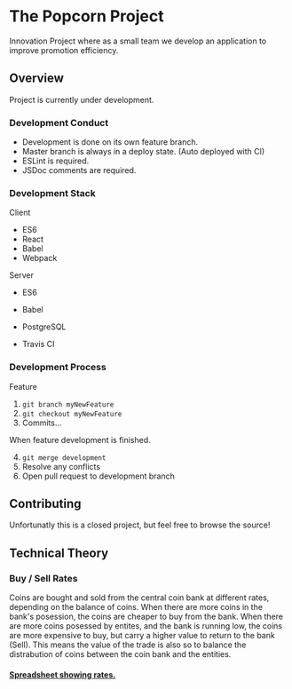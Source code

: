 # The Popcorn Project
Innovation Project where as a small team we develop an application to improve promotion efficiency.

## Overview
Project is currently under development.

### Development Conduct
 - Development is done on its own feature branch.
 - Master branch is always in a deploy state. (Auto deployed with CI)
 - ESLint is required.
 - JSDoc comments are required.

### Development Stack
 Client
 - ES6
 - React
 - Babel
 - Webpack
 
 Server
 - ES6
 - Babel
 - PostgreSQL
 
 - Travis CI
 
### Development Process
Feature
1. `git branch myNewFeature`
2. `git checkout myNewFeature`
3. Commits...

When feature development is finished.

4. `git merge development`
5. Resolve any conflicts
6. Open pull request to development branch

## Contributing
Unfortunatly this is a closed project, but feel free to browse the source!

## Technical Theory
### Buy / Sell Rates
Coins are bought and sold from the central coin bank at different rates, depending on the balance of coins. When there are more coins in the bank's posession, the coins are cheaper to buy from the bank. When there are more coins posessed by entites, and the bank is running low, the coins are more expensive to buy, but carry a higher value to return to the bank (Sell). This means the value of the trade is also so to balance the distrabution of coins between the coin bank and the entities.

#### [Spreadsheet showing rates.](https://docs.google.com/spreadsheets/d/1vNhVOCuQdh3lWDyBjttVlwAYqeRCn8KUIPiAbkN6ePk/edit?usp=sharing)
